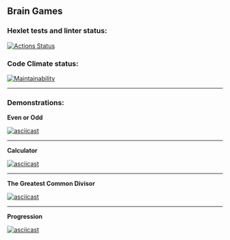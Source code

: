 ## Brain Games

### Hexlet tests and linter status:
[![Actions Status](https://github.com/SplitCode/frontend-project-44/workflows/hexlet-check/badge.svg)](https://github.com/SplitCode/frontend-project-44/actions)

### Code Climate status:
[![Maintainability](https://api.codeclimate.com/v1/badges/7100a849acd80128749f/maintainability)](https://codeclimate.com/github/SplitCode/frontend-project-44/maintainability)

___
### Demonstrations:

**Even or Odd**

[![asciicast](https://asciinema.org/a/596266.svg)](https://asciinema.org/a/596266)
___
**Calculator**

[![asciicast](https://asciinema.org/a/596269.svg)](https://asciinema.org/a/596269)
___
**The Greatest Common Divisor**

[![asciicast](https://asciinema.org/a/596309.svg)](https://asciinema.org/a/596309)
___
**Progression**

[![asciicast](https://asciinema.org/a/596734.svg)](https://asciinema.org/a/596734)
